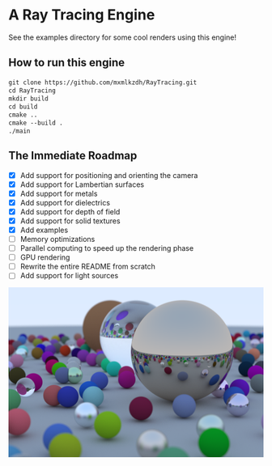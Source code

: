 # A Ray Tracing Engine

See the examples directory for some cool renders using this engine!

## How to run this engine
```
git clone https://github.com/mxmlkzdh/RayTracing.git
cd RayTracing
mkdir build
cd build
cmake ..
cmake --build .
./main
```
## The Immediate Roadmap
- [x] Add support for positioning and orienting the camera
- [x] Add support for Lambertian surfaces
- [x] Add support for metals
- [x] Add support for dielectrics
- [x] Add support for depth of field
- [X] Add support for solid textures
- [x] Add examples
- [ ] Memory optimizations
- [ ] Parallel computing to speed up the rendering phase
- [ ] GPU rendering
- [ ] Rewrite the entire README from scratch
- [ ] Add support for light sources

![Ray Tracing 101](data/output_final.jpg)
